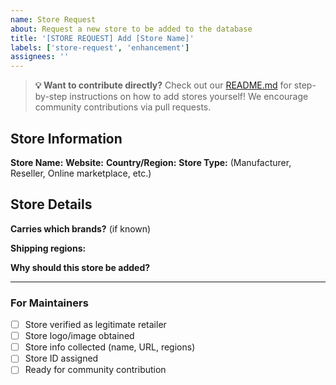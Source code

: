 ```yaml
---
name: Store Request
about: Request a new store to be added to the database
title: '[STORE REQUEST] Add [Store Name]'
labels: ['store-request', 'enhancement']
assignees: ''
---
```


> **💡 Want to contribute directly?** Check out our [README.md](../../../README.md) for step-by-step instructions on how to add stores yourself! We encourage community contributions via pull requests.

## Store Information
**Store Name:** 
**Website:** 
**Country/Region:** 
**Store Type:** (Manufacturer, Reseller, Online marketplace, etc.)

## Store Details
**Carries which brands?** (if known)


**Shipping regions:**


**Why should this store be added?**


---
### For Maintainers  
- [ ] Store verified as legitimate retailer
- [ ] Store logo/image obtained
- [ ] Store info collected (name, URL, regions)
- [ ] Store ID assigned
- [ ] Ready for community contribution
